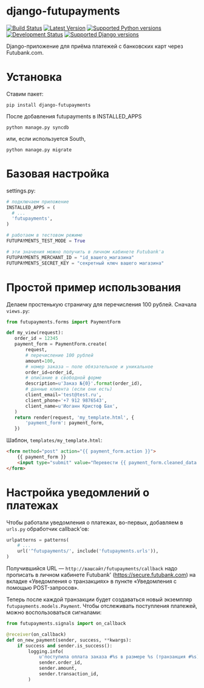 django-futupayments
===================

[![Build Status](https://travis-ci.org/Futubank/django-futupayments.svg?branch=master)](https://travis-ci.org/Futubank/django-futupayments)
[![Latest Version](https://img.shields.io/pypi/v/django-futupayments.svg?label=version)](https://pypi.python.org/pypi/django-futupayments/)
[![Supported Python versions](https://img.shields.io/pypi/pyversions/django-futupayments.svg)](https://pypi.python.org/pypi/django-futupayments/)
[![Development Status](https://img.shields.io/pypi/status/django-futupayments.svg)](https://pypi.python.org/pypi/django-futupayments/)
[![Supported Django versions](http://img.shields.io/badge/Django-1.3,%201.4,%201.5,%201.6,%201.7-green.svg)](https://travis-ci.org/Futubank/django-futupayments)


Django-приложение для приёма платежей с банковских карт через Futubank.com.


Установка
=========
Ставим пакет:

```
pip install django-futupayments

```

После добавления futupayments в INSTALLED_APPS
```
python manage.py syncdb
```
или, если используется South,
```
python manage.py migrate
```

Базовая настройка
=================

settings.py:

```python
# подключаем приложение
INSTALLED_APPS = (
  # ...
  'futupayments',
)

# работаем в тестовом режиме
FUTUPAYMENTS_TEST_MODE = True

# эти значения можно получить в личном кабинете Futubank'а
FUTUPAYMENTS_MERCHANT_ID = "id_вашего_магазина"
FUTUPAYMENTS_SECRET_KEY = "секретный ключ вашего магазина"

```

Простой пример использования
============================
Делаем простенькую страничку для перечисления 100 рублей. Сначала `views.py`:

```python
from futupayments.forms import PaymentForm

def my_view(request):
   order_id = 12345
   payment_form = PaymentForm.create(
       request,
       # перечисление 100 рублей
       amount=100,
       # номер заказа – поле обязательное и уникальное
       order_id=order_id,
       # описание в свободной форме
       description=u'Заказ №{0}'.format(order_id),
       # данные клиента (если они есть)
       client_email='test@test.ru',
       client_phone='+7 912 9876543',
       client_name=u'Иоганн Кристоф Бах',
   )
   return render(request, 'my_template.html', {
       'payment_form': payment_form,
   })
```

Шаблон, `templates/my_template.html`:

```html
<form method="post" action="{{ payment_form.action }}">
    {{ payment_form }}
    <input type="submit" value="Перевести {{ payment_form.cleaned_data.amount }} {{ payment_form.cleaned_data.currency }} за заказ №{{ payment_form.cleaned_data.order_id }}">
</form>
```

Настройка уведомлений о платежах
================================
Чтобы работали уведомления о платежах, во-первых, добавляем в `urls.py` обработчик callback'ов:

```python
urlpatterns = patterns(
    # ...
    url('^futupayments/', include('futupayments.urls')),
)
```

Получившийся URL — `http://вашсайт/futupayments/callback` надо прописать в личном кабинете Futubank'
(https://secure.futubank.com) на вкладке «Уведомления о транзакциях» в пункте «Уведомления с помощью POST-запросов».

Теперь после каждой транзакции будет создаваться новый экземпляр `futupayments.models.Payment`. Чтобы отслеживать
поступления платежей, можно воспользоваться сигналами:

```python
from futupayments.signals import on_callback

@receiver(on_callback)
def on_new_payment(sender, success, **kwargs):
    if success and sender.is_success():
        logging.info(
            u'поступила оплата заказа #%s в размере %s (транзакция #%s)',
            sender.order_id,
            sender.amount,
            sender.transaction_id,
        )

```
